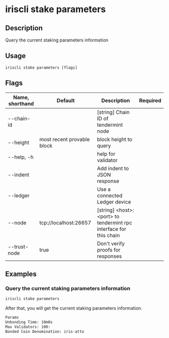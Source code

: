 # iriscli stake parameters

## Description

Query the current staking parameters information

## Usage

```
iriscli stake parameters [flags]
```

## Flags

| Name, shorthand            | Default                    | Description                                                         | Required |
| -------------------------- | -------------------------- | ------------------------------------------------------------------- | -------- |
| --chain-id                 |                            | [string] Chain ID of tendermint node                                |          |
| --height                   | most recent provable block | block height to query                                               |          |
| --help, -h                 |                            | help for validator                                                  |          |
| --indent                   |                            | Add indent to JSON response                                         |          |
| --ledger                   |                            | Use a connected Ledger device                                       |          |
| --node                     | tcp://localhost:26657      | [string] \<host>:\<port> to tendermint rpc interface for this chain |          |
| --trust-node               | true                       | Don't verify proofs for responses                                   |          |

## Examples

### Query the current staking parameters information

```shell
iriscli stake parameters
```

After that, you will get the current staking parameters information.

```txt
Params
Unbonding Time: 10m0s
Max Validators: 100:
Bonded Coin Denomination: iris-atto
```
